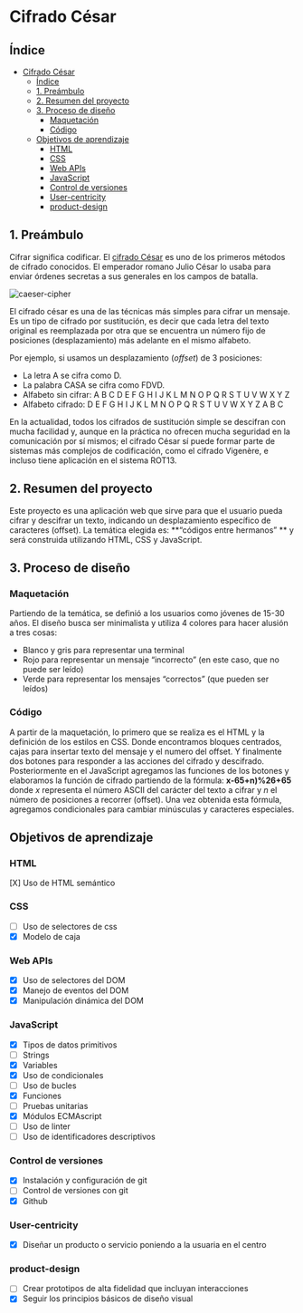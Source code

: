 # Cifrado César

## Índice
- [Cifrado César](#cifrado-césar)
  - [Índice](#índice)
  - [1. Preámbulo](#1-preámbulo)
  - [2. Resumen del proyecto](#2-resumen-del-proyecto)
  - [3. Proceso de diseño](#3-proceso-de-diseño)
    - [Maquetación](#maquetación)
    - [Código](#código)
  - [Objetivos de aprendizaje](#objetivos-de-aprendizaje)
    - [HTML](#html)
    - [CSS](#css)
    - [Web APIs](#web-apis)
    - [JavaScript](#javascript)
    - [Control de versiones](#control-de-versiones)
    - [User-centricity](#user-centricity)
    - [product-design](#product-design)

## 1. Preámbulo
Cifrar significa codificar. El [cifrado César](https://en.wikipedia.org/wiki/Caesar_cipher) es uno de los primeros métodos de cifrado conocidos. El emperador romano Julio César lo usaba para enviar órdenes secretas a sus generales en los campos de batalla.

![caeser-cipher](https://upload.wikimedia.org/wikipedia/commons/thumb/2/2b/Caesar3.svg/2000px-Caesar3.svg.png)

El cifrado césar es una de las técnicas más simples para cifrar un mensaje. Es un tipo de cifrado por sustitución, es decir que cada letra del texto original es reemplazada por otra que se encuentra un número fijo de posiciones (desplazamiento) más adelante en el mismo alfabeto.

Por ejemplo, si usamos un desplazamiento (_offset_) de 3 posiciones:

* La letra A se cifra como D.
* La palabra CASA se cifra como FDVD.
* Alfabeto sin cifrar: A B C D E F G H I J K L M N O P Q R S T U V W X Y Z
* Alfabeto cifrado: D E F G H I J K L M N O P Q R S T U V W X Y Z A B C

En la actualidad, todos los cifrados de sustitución simple se descifran con mucha facilidad y, aunque en la práctica no ofrecen mucha seguridad en la comunicación por sí mismos; el cifrado César sí puede formar parte de sistemas más complejos de codificación, como el cifrado Vigenère, e incluso tiene aplicación en el sistema ROT13.

## 2. Resumen del proyecto
Este proyecto es una aplicación web que sirve para que el usuario pueda cifrar y descifrar un texto, indicando un desplazamiento específico de caracteres (offset). La temática elegida es: **“códigos entre hermanos” ** y será construida utilizando HTML, CSS y JavaScript. 

## 3. Proceso de diseño

### Maquetación
Partiendo de la temática, se definió a los usuarios como jóvenes de 15-30 años. El diseño busca ser minimalista y utiliza 4 colores para hacer alusión a tres cosas:
* Blanco y gris para representar una terminal
* Rojo para representar un mensaje “incorrecto” (en este caso, que no puede ser leído)
* Verde para representar los mensajes “correctos” (que pueden ser leídos)

### Código
A partir de la maquetación, lo primero que se realiza es el HTML y la definición de los estilos en CSS. Donde encontramos bloques centrados, cajas para insertar texto del mensaje y el numero del offset. Y finalmente dos botones para responder a las acciones del cifrado y descifrado.
Posteriormente en el JavaScript agregamos las funciones de los botones y elaboramos la función de cifrado partiendo de la fórmula: **x-65+n)%26+65** donde _x_ representa el número ASCII del carácter del texto a cifrar y _n_ el número de posiciones a recorrer (offset). Una vez obtenida esta fórmula, agregamos condicionales para cambiar minúsculas y caracteres especiales.


## Objetivos de aprendizaje

### HTML
[X] Uso de HTML semántico

### CSS
* [ ] Uso de selectores de css
* [X] Modelo de caja

### Web APIs
* [X] Uso de selectores del DOM
* [X] Manejo de eventos del DOM
* [X] Manipulación dinámica del DOM

### JavaScript
* [X] Tipos de datos primitivos
* [ ] Strings
* [X] Variables
* [X] Uso de condicionales
* [ ] Uso de bucles
* [X] Funciones
* [ ] Pruebas unitarias
* [X] Módulos ECMAscript
* [ ] Uso de linter
* [ ] Uso de identificadores descriptivos

### Control de versiones
* [X] Instalación y configuración de git
* [ ] Control de versiones con git
* [X] Github

### User-centricity
* [X] Diseñar un producto o servicio poniendo a la usuaria en el centro

### product-design
* [ ] Crear prototipos de alta fidelidad que incluyan interacciones
* [X] Seguir los principios básicos de diseño visual

